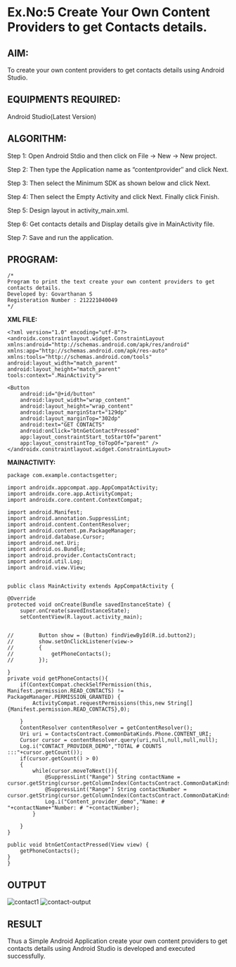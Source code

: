 
# Ex.No:5 Create Your Own Content Providers to get Contacts details.


## AIM:

To create your own content providers to get contacts details using Android Studio.

## EQUIPMENTS REQUIRED:

Android Studio(Latest Version)

## ALGORITHM:

Step 1: Open Android Stdio and then click on File -> New -> New project.

Step 2: Then type the Application name as “contentprovider″ and click Next. 

Step 3: Then select the Minimum SDK as shown below and click Next.

Step 4: Then select the Empty Activity and click Next. Finally click Finish.

Step 5: Design layout in activity_main.xml.

Step 6: Get contacts details and Display details give in MainActivity file.

Step 7: Save and run the application.

## PROGRAM:
```
/*
Program to print the text create your own content providers to get contacts details.
Developed by: Govarthanan S
Registeration Number : 212221040049
*/
```
**XML FILE:**
    
    <?xml version="1.0" encoding="utf-8"?>
    <androidx.constraintlayout.widget.ConstraintLayout xmlns:android="http://schemas.android.com/apk/res/android"
    xmlns:app="http://schemas.android.com/apk/res-auto"
    xmlns:tools="http://schemas.android.com/tools"
    android:layout_width="match_parent"
    android:layout_height="match_parent"
    tools:context=".MainActivity">

    <Button
        android:id="@+id/button"
        android:layout_width="wrap_content"
        android:layout_height="wrap_content"
        android:layout_marginStart="129dp"
        android:layout_marginTop="302dp"
        android:text="GET CONTACTS"
        android:onClick="btnGetContactPressed"
        app:layout_constraintStart_toStartOf="parent"
        app:layout_constraintTop_toTopOf="parent" />
    </androidx.constraintlayout.widget.ConstraintLayout>
    
**MAINACTIVITY:**

    package com.example.contactsgetter;

    import androidx.appcompat.app.AppCompatActivity;
    import androidx.core.app.ActivityCompat;
    import androidx.core.content.ContextCompat;

    import android.Manifest;
    import android.annotation.SuppressLint;
    import android.content.ContentResolver;
    import android.content.pm.PackageManager;
    import android.database.Cursor;
    import android.net.Uri;
    import android.os.Bundle;
    import android.provider.ContactsContract;
    import android.util.Log;
    import android.view.View;


    public class MainActivity extends AppCompatActivity {

    @Override
    protected void onCreate(Bundle savedInstanceState) {
        super.onCreate(savedInstanceState);
        setContentView(R.layout.activity_main);


    //        Button show = (Button) findViewById(R.id.button2);
    //        show.setOnClickListener(view->
    //        {
    //            getPhoneContacts();
    //        });

    }
    private void getPhoneContacts(){
        if(ContextCompat.checkSelfPermission(this, Manifest.permission.READ_CONTACTS) != PackageManager.PERMISSION_GRANTED) {
            ActivityCompat.requestPermissions(this,new String[] {Manifest.permission.READ_CONTACTS},0);

        }
        ContentResolver contentResolver = getContentResolver();
        Uri uri = ContactsContract.CommonDataKinds.Phone.CONTENT_URI;
        Cursor cursor = contentResolver.query(uri,null,null,null,null);
        Log.i("CONTACT_PROVIDER_DEMO","TOTAL # COUNTS :::"+cursor.getCount());
        if(cursor.getCount() > 0)
        {
            while(cursor.moveToNext()){
                @SuppressLint("Range") String contactName = cursor.getString(cursor.getColumnIndex(ContactsContract.CommonDataKinds.Phone.DISPLAY_NAME));
                @SuppressLint("Range") String contactNumber = cursor.getString(cursor.getColumnIndex(ContactsContract.CommonDataKinds.Phone.NUMBER));
                Log.i("Content_provider_demo","Name: # "+contactName+"Number: # "+contactNumber);
            }

        }
    }

    public void btnGetContactPressed(View view) {
        getPhoneContacts();
    }
    }



## OUTPUT
![contact1](https://github.com/KGSatheeshKumar/Mobile-Application-Development/assets/128453421/dcb91e2d-aed4-442b-af9b-8f31343ab447)
![contact-output](https://github.com/KGSatheeshKumar/Mobile-Application-Development/assets/128453421/44dc5819-c9d3-4372-8dab-6f04e0462d20)



## RESULT
Thus a Simple Android Application create your own content providers to get contacts details using Android Studio is developed and executed successfully.

